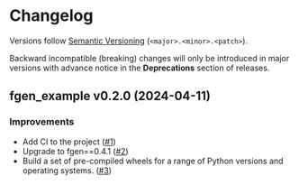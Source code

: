 # Changelog

Versions follow [Semantic Versioning](https://semver.org/) (`<major>.<minor>.<patch>`).

Backward incompatible (breaking) changes will only be introduced in major versions
with advance notice in the **Deprecations** section of releases.


<!--
You should *NOT* be adding new changelog entries to this file, this
file is managed by towncrier. See changelog/README.md.

You *may* edit previous changelogs to fix problems like typo corrections or such.
To add a new changelog entry, please see
https://pip.pypa.io/en/latest/development/contributing/#news-entries,
noting that we use the `changelog` directory instead of news, md instead
of rst and use slightly different categories.
-->

<!-- towncrier release notes start -->

## fgen_example v0.2.0 (2024-04-11)


### Improvements

- Add CI to the project ([#1](https://github.com/lewisjared/fgen-example/pulls/1))
- Upgrade to fgen==0.4.1 ([#2](https://github.com/lewisjared/fgen-example/pulls/2))
- Build a set of pre-compiled wheels for a range of Python versions
  and operating systems. ([#3](https://github.com/lewisjared/fgen-example/pulls/3))
